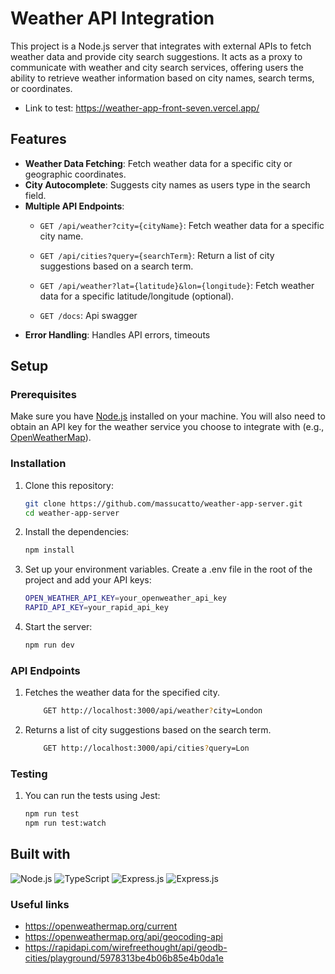 # Weather API Integration

This project is a Node.js server that integrates with external APIs to fetch weather data and provide city search suggestions. It acts as a proxy to communicate with weather and city search services, offering users the ability to retrieve weather information based on city names, search terms, or coordinates.

- Link to test:
https://weather-app-front-seven.vercel.app/

## Features

- **Weather Data Fetching**: Fetch weather data for a specific city or geographic coordinates.
- **City Autocomplete**: Suggests city names as users type in the search field.
- **Multiple API Endpoints**:
  - `GET /api/weather?city={cityName}`: Fetch weather data for a specific city name.

  - `GET /api/cities?query={searchTerm}`: Return a list of city suggestions based on a search term.

  - `GET /api/weather?lat={latitude}&lon={longitude}`: Fetch weather data for a specific latitude/longitude (optional).
  
  - `GET /docs`: Api swagger
- **Error Handling**: Handles API errors, timeouts


## Setup

### Prerequisites

Make sure you have [Node.js](https://nodejs.org/en/) installed on your machine. You will also need to obtain an API key for the weather service you choose to integrate with (e.g., [OpenWeatherMap](https://openweathermap.org/)).

### Installation

1. Clone this repository:

   ```bash
   git clone https://github.com/massucatto/weather-app-server.git
   cd weather-app-server
   ```

2. Install the dependencies:
    ```bash
    npm install
    ```
3. Set up your environment variables. Create a .env file in the root of the project and add your API keys:
    ```bash
    OPEN_WEATHER_API_KEY=your_openweather_api_key
    RAPID_API_KEY=your_rapid_api_key
    ```
4. Start the server:
    ```bash
    npm run dev
    ```

### API Endpoints
1. Fetches the weather data for the specified city.
    ```bash
        GET http://localhost:3000/api/weather?city=London
    ```

2. Returns a list of city suggestions based on the search term.
    ```bash
        GET http://localhost:3000/api/cities?query=Lon
    ```

### Testing

1. You can run the tests using Jest:
    ```bash
    npm run test
    npm run test:watch
    ```

## Built with
![Node.js](https://img.shields.io/badge/node.js-339933?style=for-the-badge&logo=Node.js&logoColor=white)
![TypeScript](https://img.shields.io/badge/typescript-007ACC?logo=typescript&logoColor=white)
![Express.js](https://img.shields.io/badge/Express.js-000000?logo=express&logoColor=fff&style=flat)
![Express.js](https://img.shields.io/badge/Jest-323330?style=for-the-badge&logo=Jest&logoColor=white)


### Useful links
- https://openweathermap.org/current
- https://openweathermap.org/api/geocoding-api
- https://rapidapi.com/wirefreethought/api/geodb-cities/playground/5978313be4b06b85e4b0da1e